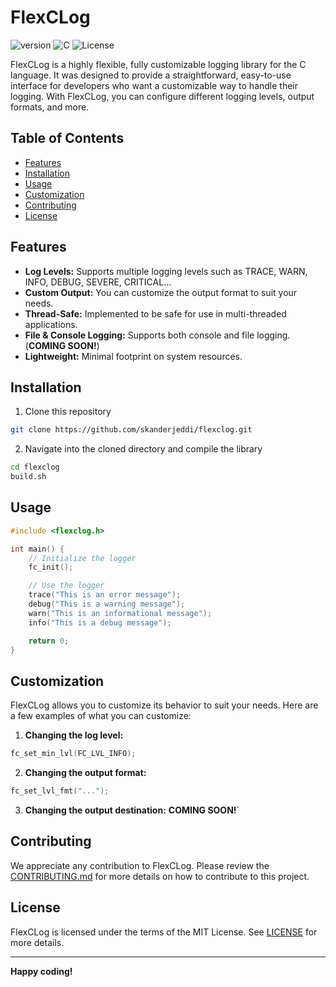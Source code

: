 # FlexCLog
![version](https://img.shields.io/badge/version-0.1.0-green)
![C](https://img.shields.io/badge/language-C-blue)
![License](https://img.shields.io/badge/license-MIT-green)

FlexCLog is a highly flexible, fully customizable logging library for the C language. It was designed to provide a straightforward, easy-to-use interface for developers who want a customizable way to handle their logging. With FlexCLog, you can configure different logging levels, output formats, and more.

## Table of Contents
- [Features](#features)
- [Installation](#installation)
- [Usage](#usage)
- [Customization](#customization)
- [Contributing](#contributing)
- [License](#license)

## Features
- **Log Levels:** Supports multiple logging levels such as TRACE, WARN, INFO, DEBUG, SEVERE, CRITICAL...
- **Custom Output:** You can customize the output format to suit your needs.
- **Thread-Safe:** Implemented to be safe for use in multi-threaded applications.
- **File & Console Logging:** Supports both console and file logging. (**COMING SOON!**)
- **Lightweight:** Minimal footprint on system resources.

## Installation

1. Clone this repository
```bash
git clone https://github.com/skanderjeddi/flexclog.git
```
2. Navigate into the cloned directory and compile the library
```bash
cd flexclog
build.sh
```

## Usage
```c
#include <flexclog.h>

int main() {
    // Initialize the logger
    fc_init();

    // Use the logger
    trace("This is an error message");
    debug("This is a warning message");
    warn("This is an informational message");
    info("This is a debug message");

    return 0;
}
```

## Customization
FlexCLog allows you to customize its behavior to suit your needs. Here are a few examples of what you can customize:

1. **Changing the log level:**
```c
fc_set_min_lvl(FC_LVL_INFO);
```

2. **Changing the output format:**
```c
fc_set_lvl_fmt("...");
```

3. **Changing the output destination:**
**COMING SOON!**`

## Contributing
We appreciate any contribution to FlexCLog. Please review the [CONTRIBUTING.md](CONTRIBUTING.md) for more details on how to contribute to this project.

## License
FlexCLog is licensed under the terms of the MIT License. See [LICENSE](LICENSE) for more details.

---

**Happy coding!**
